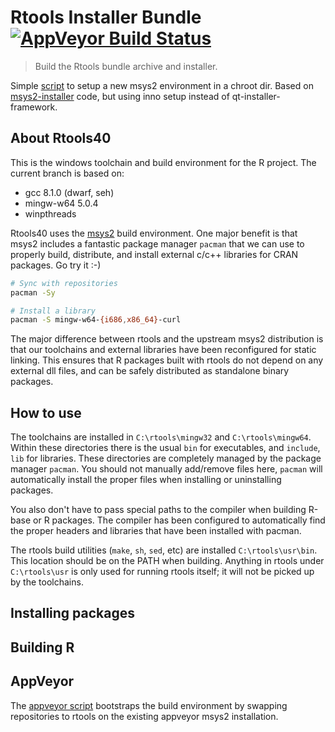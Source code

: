 # Rtools Installer Bundle [![AppVeyor Build Status](https://ci.appveyor.com/api/projects/status/github/r-windows/rtools-installer)](https://ci.appveyor.com/project/jeroen/rtools-installer)

> Build the Rtools bundle archive and installer.

Simple [script](make-rtools-chroot.sh) to setup a new msys2 environment in a chroot dir. Based on [msys2-installer](https://github.com/msys2/msys2-installer) code, but using inno setup instead of qt-installer-framework.

## About Rtools40

This is the windows toolchain and build environment for the R project. The current branch is based on:

 - gcc 8.1.0 (dwarf, seh)
 - mingw-w64 5.0.4
 - winpthreads

Rtools40 uses the [msys2](https://www.msys2.org/) build environment. One major benefit is that msys2 includes a fantastic package manager `pacman` that we can use to properly build, distribute, and install external c/c++ libraries for CRAN packages. Go try it :-)

```sh
# Sync with repositories
pacman -Sy

# Install a library
pacman -S mingw-w64-{i686,x86_64}-curl
```

The major difference between rtools and the upstream msys2 distribution is that our toolchains and external libraries have been reconfigured for static linking. This ensures that R packages built with rtools do not depend on any external dll files, and can be safely distributed as standalone binary packages.

## How to use

The toolchains are installed in `C:\rtools\mingw32` and `C:\rtools\mingw64`. Within these directories there is the usual `bin` for executables, and `include`, `lib` for libraries. These directories are completely managed by the package manager `pacman`. You should not manually add/remove files here, `pacman` will automatically install the proper files when installing or uninstalling packages.

You also don't have to pass special paths to the compiler when building R-base or R packages. The compiler has been configured to automatically find the proper headers and libraries that have been installed with pacman.

The rtools build utilities (`make`, `sh`, `sed`, etc) are installed `C:\rtools\usr\bin`. This location should be on the PATH when building. Anything in rtools under `C:\rtools\usr` is only used for running rtools itself; it will not be picked up by the toolchains.


## Installing packages


## Building R


## AppVeyor

The [appveyor script](scripts.ps1) bootstraps the build environment by swapping repositories to rtools on the existing appveyor msys2 installation.
